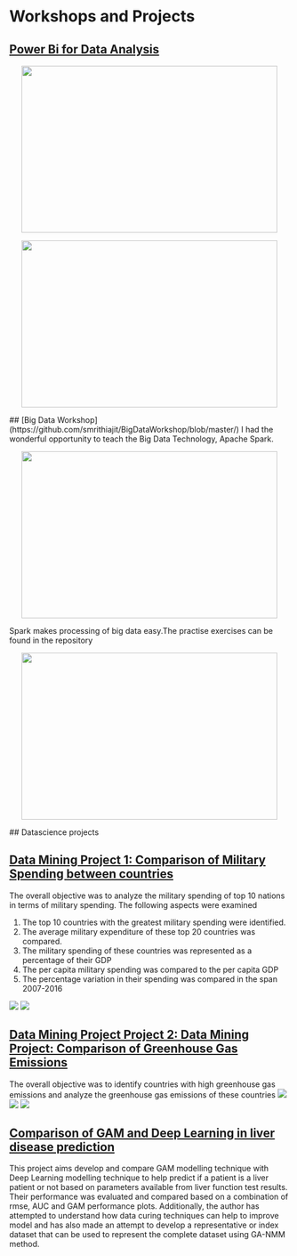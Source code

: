 # Workshops and Projects

## [Power Bi for Data Analysis](https://github.com/smrithiajit/POWER-BI/blob/main/crashdata.pdf)
<p align="center">
  <img width="460" height="300" src="https://github.com/smrithiajit/POWER-BI/blob/main/crashdata1024_1">
</p>
<p align="center">
  <img width="460" height="300" src="https://github.com/smrithiajit/BigDataWorkshop/blob/master/fig2.gif">
</p>
## [Big Data Workshop](https://github.com/smrithiajit/BigDataWorkshop/blob/master/)
I had the wonderful opportunity to teach the Big Data Technology, Apache Spark. 
<p align="center">
  <img width="460" height="300" src="https://github.com/smrithiajit/BigDataWorkshop/blob/master/fig1.gif">
</p>
Spark makes processing of big data easy.The practise exercises can be found in the repository

<p align="center">
  <img width="460" height="300" src="https://github.com/smrithiajit/BigDataWorkshop/blob/master/fig2.gif">
</p>
## Datascience projects

## [Data Mining Project 1: Comparison of Military Spending between countries](https://github.com/smrithiajit/Projects/blob/master/DATS%2B6103%2BSMRITHI%2BAJIT.ipynb)

The overall objective was to analyze the military spending of top 10 nations in terms of military spending.
The following aspects were examined

1.	The top 10 countries with the greatest military spending were identified.
2.	The average military expenditure of these top 20 countries was compared.
3.	The military spending of these countries was represented as a percentage of their GDP
4.	The per capita military spending was compared to the per capita GDP
5.	The percentage variation in their spending was compared in the span 2007-2016 
  
![](/images/dm1.png) ![](/images/dm2.png)

## [Data Mining Project Project 2: Data Mining Project: Comparison of Greenhouse Gas Emissions](https://github.com/smrithiajit/Projects/blob/master/DATS6103SMRITHIAJIT11DEC.ipynb)

The overall objective was to identify countries with high greenhouse gas emissions and analyze the greenhouse gas emissions of these countries
![](/images/emission2.png)
![](/images/emission3.png)
![](/images/gasemission1.png)

## [Comparison of GAM and Deep Learning in liver disease prediction](https://github.com/smrithiajit/Projects/blob/master/Comparison_of_GAMmodellingwithDeepLearning.pdf)
This project aims develop and compare GAM modelling technique with Deep Learning 
modelling technique to help predict if a patient is a liver patient or not based on 
parameters available from liver function test results. Their performance was evaluated 
and compared based on a combination of rmse, AUC and GAM performance plots. 
Additionally, the author has attempted to understand how data curing techniques can 
help to improve model and has also made an attempt to develop a representative or 
index dataset that can be used to represent the complete dataset using GA-NMM 
method.
